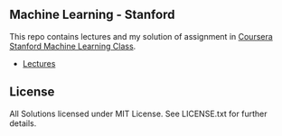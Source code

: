Machine Learning - Stanford
---

This repo contains lectures and my solution of assignment in [Coursera Stanford Machine Learning Class](https://www.coursera.org/learn/machine-learning).

-  [Lectures](https://github.com/tuanvu216/coursera-stanford/tree/master/machine_learning/lecture)

## License

All Solutions licensed under MIT License. See LICENSE.txt for further details.
